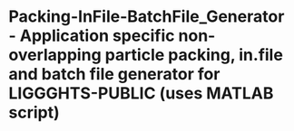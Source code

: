 # Packing-InFile-BatchFile_Generator - Application specific non-overlapping particle packing, in.file and batch file generator for LIGGGHTS-PUBLIC (uses MATLAB script)

